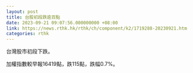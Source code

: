 ```yaml
---
layout: post
title: 台股初段跌逾百點
date: 2023-09-21 09:07:56.000000000 +08:00
link: https://news.rthk.hk/rthk/ch/component/k2/1719288-20230921.htm
categories: rthk
---
```


台灣股市初段下跌。

加權指數較早報16419點，跌115點，跌幅0.7%。

